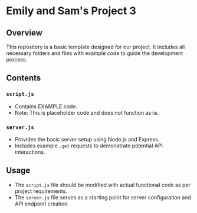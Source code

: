 # Emily and Sam's Project 3

## Overview

This repository is a basic template designed for our project. It includes all necessary folders and files with example code to guide the development process.

## Contents

### `script.js`

- Contains EXAMPLE code.
- Note: This is placeholder code and does not function as-is.

### `server.js`

- Provides the basic server setup using Node.js and Express.
- Includes example `.get` requests to demonstrate potential API interactions.

## Usage

- The `script.js` file should be modified with actual functional code as per project requirements.
- The `server.js` file serves as a starting point for server configuration and API endpoint creation.

